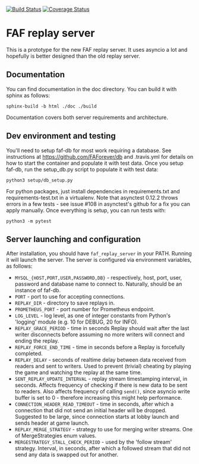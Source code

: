 [![Build Status](https://travis-ci.org/FAForever/faf-aio-replayserver.svg?branch=master)](https://travis-ci.org/FAForever/faf-aio-replayserver)
[![Coverage Status](https://coveralls.io/repos/github/FAForever/faf-aio-replayserver/badge.svg?branch=master)](https://coveralls.io/github/FAForever/faf-aio-replayserver?branch=master)

FAF replay server
=================

This is a prototype for the new FAF replay server. It uses asyncio a lot and
hopefully is better designed than the old replay server.

Documentation
-------------

You can find documentation in the doc directory. You can build it with sphinx
as follows:

`sphinx-build -b html ./doc ./build`

Documentation covers both server requirements and architecture.

Dev environment and testing
---------------------------

You'll need to setup faf-db for most work requiring a database. See
instructions at https://github.com/FAForever/db and .travis.yml for details on
how to start the container and populate it with test data. Once you setup
faf-db, run the setup\_db.py script to populate it with test data:

`python3 setup/db_setup.py`

For python packages, just install dependencies in requirements.txt and
requirements-test.txt in a virtualenv. Note that asynctest 0.12.2 throws errors
in a few tests - see issue #108 in asynctest's github for a fix you can apply
manually. Once everything is setup, you can run tests with:

`python3 -m pytest`

Server launching and configuration
----------------------------------

After installation, you should have `faf_replay_server` in your PATH. Running it
will launch the server. The server is configured via environment variables, as
follows:

- `MYSQL_{HOST,PORT,USER,PASSWORD,DB}` - respectively, host, port, user,
  password and database name to connect to. Naturally, should be an instance of
  faf-db.
- `PORT` - port to use for accepting connections.
- `REPLAY_DIR` - directory to save replays in.
- `PROMETHEUS_PORT` - port number for Prometheus endpoint.
- `LOG_LEVEL` - log level, as one of integer constants from Python's 'logging'
  module (e.g. 10 for DEBUG, 20 for INFO).
- `REPLAY_GRACE_PERIOD` - time in seconds Replay should wait after the last
  writer disconnects before assuming no more writers will connect and ending the
  replay.
- `REPLAY_FORCE_END_TIME` - time in seconds before a Replay is forcefully
  completed.
- `REPLAY_DELAY` - seconds of realtime delay between data received from readers
  and sent to writers. Used to prevent (trivial) cheating by playing the game
  and watching the replay at the same time.
- `SENT_REPLAY_UPDATE_INTERVAL` - replay stream timestamping interval, in
  seconds. Affects frequency of checking if there is new data to be sent to
  readers. Also affects frequency of calling `send()`, since asyncio write
  buffer is set to 0 - therefore increasing this might help performance.
- `CONNECTION_HEADER_READ_TIMEOUT` - time in seconds, after which a connection
  that did not send an initial header will be dropped. Suggested to be large,
  since connection starts at lobby launch and sends header at game launch.
- `REPLAY_MERGE_STRATEGY` - strategy to use for merging writer streams. One of
  MergeStrategies enum values.
- `MERGESTRATEGY_STALL_CHECK_PERIOD` - used by the 'follow stream' strategy.
  Interval, in seconds, after which a followed stream that did not send any data
  is swapped out for another.
